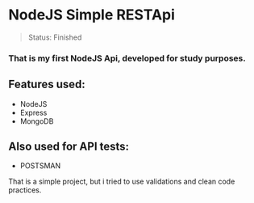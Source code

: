 <h1>NodeJS Simple RESTApi</h1>

> Status: Finished

### That is my first NodeJS Api, developed for study purposes.


## Features used:

+ NodeJS
+ Express
+ MongoDB


## Also used for API tests:

+ POSTSMAN


That is a simple project, but i tried to use validations and clean code practices.
